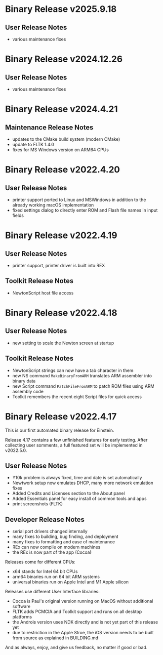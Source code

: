 
Binary Release v2025.9.18
==========================

User Release Notes
------------------
 - various maintenance fixes 

Binary Release v2024.12.26
==========================

User Release Notes
------------------
 - various maintenance fixes 

Binary Release v2024.4.21
=========================

Maintenance Release Notes
------------------
 - updates to the CMake build system (modern CMake)
 - update to FLTK 1.4.0
 - fixes for MS Windows version on ARM64 CPUs

Binary Release v2022.4.20
=========================

User Release Notes
------------------
 - printer support ported to Linux and MSWindows in addition to the already 
   working macOS implementation
 - fixed settings dialog to directly enter ROM and Flash file names
   in input fields


Binary Release v2022.4.19
=========================

User Release Notes
------------------
 - printer support, printer driver is built into REX

Toolkit Release Notes
---------------------
 - NewtonScript host file access


Binary Release v2022.4.18
=========================

User Release Notes
------------------
 - new setting to scale the Newton screen at startup

Toolkit Release Notes
---------------------
 - NewtonScript strings can now have a tab character in them
 - new NS command `MakeBinaryFromARM` translates ARM assembler into binary data
 - new Script command `PatchFileFromARM` to patch ROM files using ARM assembly code
 - Toolkit remembers the recent eight Script files for quick access 
 

Binary Release v2022.4.17
=========================

This is our first automated binary release for Einstein.

Release 4.17 contains a few unfinished features for early 
testing. After collecting user somments, a full featured
set will be implemented in v2022.5.0.

User Release Notes
------------------
 - Y10k problem is always fixed, time and date is set automatically
 - Newtwork setup now emulates DHCP, many more network emulation fixes
 - Added Credits and Licenses section to the About panel
 - Added Essentials panel for easy install of common tools and apps
 - print screenshots (FLTK)

Developer Release Notes
-----------------------
 - serial port drivers changed internally
 - many fixes to building, bug finding, and deployment
 - many fixes to formatting and ease of maintenance
 - REx can now compile on modern machines
 - the REx is now part of the app (Cocoa)

Releases come for different CPUs:
 - x64 stands for Intel 64 bit CPUs
 - arm64 binaries run on 64 bit ARM systems
 - universal binaries run on Apple Intel and M1 Apple silicon

Releases use different User Interface libraries:
 - Cocoa is Paul's original version running on MacOS without additional software
 - FLTK adds PCMCIA and Toolkit support and runs on all desktop platforms
 - the Androis version uses NDK directly and is not yet part of this release yet
 - due to restriction in the Apple Stroe, the iOS version needs to be built from source as explained in BUILDING.md 

And as always, enjoy, and give us feedback, no matter if good or bad.

